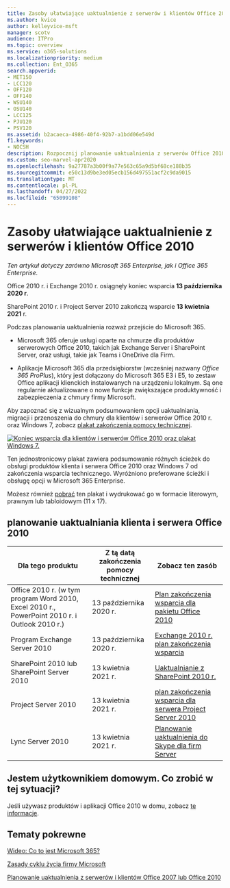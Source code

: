 ```yaml
---
title: Zasoby ułatwiające uaktualnienie z serwerów i klientów Office 2010
ms.author: kvice
author: kelleyvice-msft
manager: scotv
audience: ITPro
ms.topic: overview
ms.service: o365-solutions
ms.localizationpriority: medium
ms.collection: Ent_O365
search.appverid:
- MET150
- LCC120
- OFF120
- OFF140
- WSU140
- OSU140
- LCC125
- PJU120
- PSV120
ms.assetid: b2acaeca-4986-40f4-92b7-a1bdd06e549d
f1.keywords:
- NOCSH
description: Rozpocznij planowanie uaktualnienia z serwerów Office 2010 i aplikacji klienckich, ponieważ pomoc techniczna wkrótce się kończy, a niestandardowe umowy pomocy technicznej nie są dostępne.
ms.custom: seo-marvel-apr2020
ms.openlocfilehash: 9a27787a3b00f9a77e563c65a9d5bf68ce188b35
ms.sourcegitcommit: e50c13d9be3ed05ecb156d497551acf2c9da9015
ms.translationtype: MT
ms.contentlocale: pl-PL
ms.lasthandoff: 04/27/2022
ms.locfileid: "65099108"
---
```

# <a name="resources-to-help-you-upgrade-from-office-2010-servers-and-clients"></a>Zasoby ułatwiające uaktualnienie z serwerów i klientów Office 2010

*Ten artykuł dotyczy zarówno Microsoft 365 Enterprise, jak i Office 365 Enterprise.*

Office 2010 r. i Exchange 2010 r. osiągnęły koniec wsparcia **13 października 2020 r**.

SharePoint 2010 r. i Project Server 2010 zakończą wsparcie **13 kwietnia 2021** r.

Podczas planowania uaktualnienia rozważ przejście do Microsoft 365.

- Microsoft 365 oferuje usługi oparte na chmurze dla produktów serwerowych Office 2010, takich jak Exchange Server i SharePoint Server, oraz usługi, takie jak Teams i OneDrive dla Firm.

- Aplikacje Microsoft 365 dla przedsiębiorstw (wcześniej nazwany *Office 365 ProPlus*), który jest dołączony do Microsoft 365 E3 i E5, to zestaw Office aplikacji klienckich instalowanych na urządzeniu lokalnym. Są one regularnie aktualizowane o nowe funkcje zwiększające produktywność i zabezpieczenia z chmury firmy Microsoft.

Aby zapoznać się z wizualnym podsumowaniem opcji uaktualniania, migracji i przenoszenia do chmury dla klientów i serwerów Office 2010 r. oraz Windows 7, zobacz [plakat zakończenia pomocy technicznej](../downloads/Office2010Windows7EndOfSupport.pdf).

[![Koniec wsparcia dla klientów i serwerów Office 2010 oraz plakat Windows 7.](../media/upgrade-from-office-2010-servers-and-products/office2010-windows7-end-of-support.png)](../downloads/Office2010Windows7EndOfSupport.pdf)

Ten jednostronicowy plakat zawiera podsumowanie różnych ścieżek do obsługi produktów klienta i serwera Office 2010 oraz Windows 7 od zakończenia wsparcia technicznego. Wyróżniono preferowane ścieżki i obsługę opcji w Microsoft 365 Enterprise.

Możesz również [pobrać](https://github.com/MicrosoftDocs/microsoft-365-docs/raw/public/microsoft-365/downloads/Office2010Windows7EndOfSupport.pdf) ten plakat i wydrukować go w formacie literowym, prawnym lub tabloidowym (11 x 17).

## <a name="office-2010-client-and-server-upgrade-planning"></a>planowanie uaktualniania klienta i serwera Office 2010

|Dla tego produktu|Z tą datą zakończenia pomocy technicznej|Zobacz ten zasób|
|---|---|---|
|Office 2010 r. (w tym program Word 2010, Excel 2010 r., PowerPoint 2010 r. i Outlook 2010 r.)|13 października 2020 r. |[Plan zakończenia wsparcia dla pakietu Office 2010](/DeployOffice/office-2010-end-support-roadmap)|
|Program Exchange Server 2010|13 października 2020 r.|[Exchange 2010 r. plan zakończenia wsparcia](exchange-2010-end-of-support.md)|
|SharePoint 2010 lub SharePoint Server 2010|13 kwietnia 2021 r.|[Uaktualnianie z SharePoint 2010 r.](upgrade-from-sharepoint-2010.md)|
|Project Server 2010|13 kwietnia 2021 r.|[plan zakończenia wsparcia dla serwera Project Server 2010](project-server-2010-end-of-support.md)|
|Lync Server 2010|13 kwietnia 2021 r.|[Planowanie uaktualnienia do Skype dla firm Server](/skypeforbusiness/plan-your-deployment/upgrade)|

## <a name="im-a-home-user-what-do-i-do"></a>Jestem użytkownikiem domowym. Co zrobić w tej sytuacji?

Jeśli używasz produktów i aplikacji Office 2010 w domu, zobacz [te informacje](plan-upgrade-previous-versions-office.md#im-a-home-user-what-do-i-do).

## <a name="related-topics"></a>Tematy pokrewne

[Wideo: Co to jest Microsoft 365?](https://support.office.com/article/847caf12-2589-452c-8aca-1c009797678b.aspx)

[Zasady cyklu życia firmy Microsoft](/lifecycle/)

[Planowanie uaktualnienia z serwerów i klientów Office 2007 lub Office 2010](plan-upgrade-previous-versions-office.md)